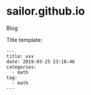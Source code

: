 # sailor.github.io
Blog



Title template:

```
---
title: xxx
date: 2019-03-25 23:18:46
categories:
  - math
tag: 
  - math
---
```

